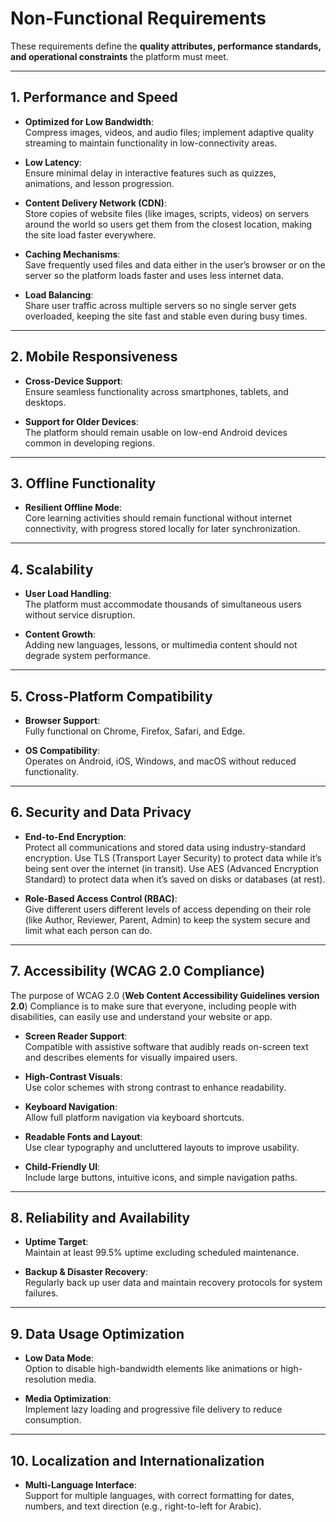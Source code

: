 # Non-Functional Requirements 

These requirements define the **quality attributes, performance standards, and operational constraints** the platform must meet.

---

## 1. Performance and Speed

- **Optimized for Low Bandwidth**:  
  Compress images, videos, and audio files; implement adaptive quality streaming to maintain functionality in low-connectivity areas.

- **Low Latency**:  
  Ensure minimal delay in interactive features such as quizzes, animations, and lesson progression.

- **Content Delivery Network (CDN)**:  
  Store copies of website files (like images, scripts, videos) on servers around the world so users get them from the closest location, making the site load faster everywhere.

- **Caching Mechanisms**:  
  Save frequently used files and data either in the user’s browser or on the server so the platform loads faster and uses less internet data.

- **Load Balancing**:  
  Share user traffic across multiple servers so no single server gets overloaded, keeping the site fast and stable even during busy times.

---

## 2. Mobile Responsiveness

- **Cross-Device Support**:  
  Ensure seamless functionality across smartphones, tablets, and desktops.

- **Support for Older Devices**:  
  The platform should remain usable on low-end Android devices common in developing regions.

---

## 3. Offline Functionality

- **Resilient Offline Mode**:  
  Core learning activities should remain functional without internet connectivity, with progress stored locally for later synchronization.

---

## 4. Scalability

- **User Load Handling**:  
  The platform must accommodate thousands of simultaneous users without service disruption.

- **Content Growth**:  
  Adding new languages, lessons, or multimedia content should not degrade system performance.

---

## 5. Cross-Platform Compatibility

- **Browser Support**:  
  Fully functional on Chrome, Firefox, Safari, and Edge.

- **OS Compatibility**:  
  Operates on Android, iOS, Windows, and macOS without reduced functionality.

---

## 6. Security and Data Privacy

- **End-to-End Encryption**:  
  Protect all communications and stored data using industry-standard encryption.
  Use TLS (Transport Layer Security) to protect data while it’s being sent over the internet (in transit). 
  Use AES (Advanced Encryption Standard) to protect data when it’s saved on disks or databases (at rest).

- **Role-Based Access Control (RBAC)**:  
  Give different users different levels of access depending on their role (like Author, Reviewer, Parent, Admin) to keep the system secure and limit what each person can do.
---

## 7. Accessibility (WCAG 2.0 Compliance)

The purpose of WCAG 2.0 (**Web Content Accessibility Guidelines version 2.0**) Compliance is to make sure that everyone, including people with disabilities, can easily use and understand your website or app.

- **Screen Reader Support**:  
  Compatible with assistive software that audibly reads on-screen text and describes elements for visually impaired users.

- **High-Contrast Visuals**:  
  Use color schemes with strong contrast to enhance readability.

- **Keyboard Navigation**:  
  Allow full platform navigation via keyboard shortcuts.

- **Readable Fonts and Layout**:  
  Use clear typography and uncluttered layouts to improve usability.

- **Child-Friendly UI**:  
  Include large buttons, intuitive icons, and simple navigation paths.

---

## 8. Reliability and Availability

- **Uptime Target**:  
  Maintain at least 99.5% uptime excluding scheduled maintenance.

- **Backup & Disaster Recovery**:  
  Regularly back up user data and maintain recovery protocols for system failures.

---

## 9. Data Usage Optimization

- **Low Data Mode**:  
  Option to disable high-bandwidth elements like animations or high-resolution media.

- **Media Optimization**:  
  Implement lazy loading and progressive file delivery to reduce consumption.

---

## 10. Localization and Internationalization

- **Multi-Language Interface**:  
  Support for multiple languages, with correct formatting for dates, numbers, and text direction (e.g., right-to-left for Arabic).

